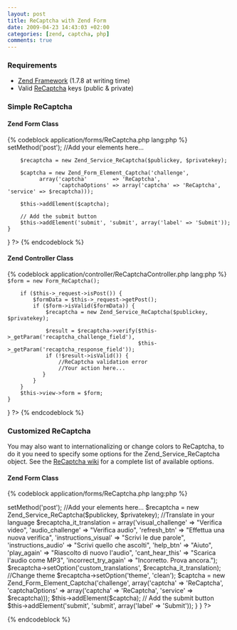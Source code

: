 ```yaml
--- 
layout: post
title: ReCaptcha with Zend Form
date: 2009-04-23 14:43:03 +02:00
categories: [zend, captcha, php]
comments: true
---
```

<h3>Requirements</h3>
<ul>
	<li><a href="http://framework.zend.com/download/" target="_blank">Zend Framework</a> (1.7.8 at writing time)</li>
	<li>Valid <a href="http://recaptcha.net/" target="_blank">ReCaptcha</a> keys (public &amp; private)</li>
</ul>
<h3>Simple ReCaptcha</h3>
<h4>Zend Form Class</h4>
{% codeblock application/forms/ReCaptcha.php lang:php %}
<?php
class Form_ReCaptcha extends Zend_Form
{
    public function init()
    {
        $this->setMethod('post');
        //Add your elements here...

        $recaptcha = new Zend_Service_ReCaptcha($publickey, $privatekey);

        $captcha = new Zend_Form_Element_Captcha('challenge',
              array('captcha'        => 'ReCaptcha',
                    'captchaOptions' => array('captcha' => 'ReCaptcha', 'service' => $recaptcha)));
        
        $this->addElement($captcha);

        // Add the submit button
        $this->addElement('submit', 'submit', array('label' => 'Submit'));
    }
}
?>
{% endcodeblock %}

<h4>Zend Controller Class</h4>
{% codeblock application/controller/ReCaptchaController.php lang:php %}
<?php
class ReCaptchaController extends Zend_Controller_Action
{
    public function indexAction()
    {
        require_once APPLICATION_PATH . '/forms/Contact.php';

        $form = new Form_ReCaptcha();

        if ($this->_request->isPost()) {
            $formData = $this->_request->getPost();
            if ($form->isValid($formData)) {
                $recaptcha = new Zend_Service_ReCaptcha($publickey, $privatekey);

                $result = $recaptcha->verify($this->_getParam('recaptcha_challenge_field'),
                                             $this->_getParam('recaptcha_response_field'));
                if (!$result->isValid()) {
                    //ReCaptcha validation error
                    //Your action here...
               }
            }
        }   
        $this->view->form = $form;
    }
}
?>
{% endcodeblock %}

<h3>Customized ReCaptcha</h3>
You may also want to internationalizing or change colors to ReCaptcha, to do it you need to specify some options for the  Zend_Service_ReCaptcha object.
See the <a href="http://wiki.recaptcha.net/index.php/Main_Page" target="_blank">ReCaptcha wiki</a> for a complete list of available options. 

<h4>Zend Form Class</h4>

{% codeblock application/forms/ReCaptcha.php lang:php  %}
<?php
class Form_ReCaptcha extends Zend_Form
{
    public function init()
    {
        $this->setMethod('post');
        //Add your elements here...
        $recaptcha = new Zend_Service_ReCaptcha($publickey, $privatekey);
        
        //Translate in your language
        $recaptcha_it_translation = 
            array('visual_challenge' => "Verifica video",
                  'audio_challenge' => "Verifica audio",
                  'refresh_btn' => "Effettua una nuova verifica",
                  'instructions_visual' => "Scrivi le due parole",
                  'instructions_audio' => "Scrivi quello che ascolti",
                  'help_btn' => "Aiuto",
                  'play_again' => "Riascolto di nuovo l'audio",
                  'cant_hear_this' => "Scarica l'audio come MP3",
                  'incorrect_try_again' => "Incorretto. Prova ancora.");

        $recaptcha->setOption('custom_translations', $recaptcha_it_translation);
        //Change theme
        $recaptcha->setOption('theme', 'clean');

        $captcha = new Zend_Form_Element_Captcha('challenge',
              array('captcha'        => 'ReCaptcha',
                    'captchaOptions' => array('captcha' => 'ReCaptcha',
                                             'service' => $recaptcha)));
        
        $this->addElement($captcha);

        // Add the submit button
        $this->addElement('submit', 'submit', array('label' => 'Submit'));
    }
}
?>
{% endcodeblock %}
